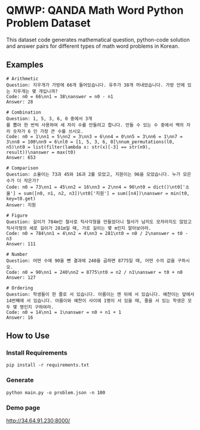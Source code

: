 # QMWP: QANDA Math Word Python Problem Dataset

This dataset code generates mathematical question, python-code solution and answer pairs for different types of math word problems in Korean.

## Examples

```
# Arithmetic
Question: 지우개가 가방에 66개 들어있습니다. 유주가 38개 꺼내었습니다. 가방 안에 있는 지우개는 몇 개입니까?
Code: n0 = 66\nn1 = 38\nanswer = n0 - n1
Answer: 28

# Combination
Question: 1, 5, 3, 6, 0 중에서 3개
를 뽑아 한 번씩 사용하여 세 자리 수를 만들려고 합니다. 만들 수 있는 수 중에서 백의 자리 숫자가 6 인 가장 큰 수를 쓰시오.
Code: n0 = 1\nn1 = 5\nn2 = 3\nn3 = 6\nn4 = 0\nn5 = 3\nn6 = 1\nn7 = 3\nn8 = 100\nn9 = 6\nl0 = [1, 5, 3, 6, 0]\nnum_permutations(l0, n5)\nt0 = list(filter(lambda x: str(x)[-3] == str(n9), result))\nanswer = max(t0)
Answer: 653

# Comparison
Question: 소율이는 73과 45와 16과 2를 모았고, 지원이는 96을 모았습니다. 누가 모은 수가 더 작은가?
Code: n0 = 73\nn1 = 45\nn2 = 16\nn3 = 2\nn4 = 96\nt0 = dict()\nt0['소율'] = sum([n0, n1, n2, n3])\nt0['지원'] = sum([n4])\nanswer = min(t0, key=t0.get)
Answer: 지원

# Figure
Question: 길이가 784m인 철사로 직사각형을 만들었더니 철사가 남지도 모자라지도 않았고 직사각형의 세로 길이가 281m일 때, 가로 길이는 몇 m인지 알아보아라.
Code: n0 = 784\nn1 = 4\nn2 = 4\nn3 = 281\nt0 = n0 / 2\nanswer = t0 - n3
Answer: 111

# Number
Question: 어떤 수에 90을 뺀 결과에 240을 곱하면 8775일 때, 어떤 수의 값을 구하시오.
Code: n0 = 90\nn1 = 240\nn2 = 8775\nt0 = n2 / n1\nanswer = t0 + n0
Answer: 127

# Ordering
Question: 학생들이 한 줄로 서 있습니다. 아름이는 맨 뒤에 서 있습니다. 예찬이는 앞에서 14번째에 서 있습니다. 아름이와 예찬이 사이에 1명이 서 있을 때, 줄을 서 있는 학생은 모두 몇 명인지 구하여라.
Code: n0 = 14\nn1 = 1\nanswer = n0 + n1 + 1
Answer: 16
```

## How to Use

### Install Requirements

`pip install -r requirements.txt`

### Generate

```
python main.py -o problem.json -n 100
```

### Demo page
http://34.64.91.230:8000/

